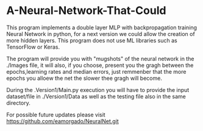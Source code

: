 # A-Neural-Network-That-Could

This program implements a double layer MLP with backpropagation training Neural Network in python, for a next version we could allow the creation of more hidden layers. This program does not use ML libraries such as TensorFlow or Keras.

The program will provide you with "mugshots" of the neural network in the ./Images file, it will also, if you choose, present you the gragh between the epochs,learning rates and median errors, just remmenber that the more epochs you alloew the net the slower thee gragh will become.

During the .Version1/Main.py execution you will have to provide the input dataset/file in ./Version1/Data as well as the testing file also in the same directory.



For possible future updates please visit https://github.com/eamorgado/NeuralNet.git
